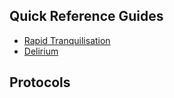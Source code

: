 ## Quick Reference Guides

* [Rapid Tranquilisation](c/QRF/rapid-tranquilisation.md)
* [Delirium](c/QRF/delirium-quick-reference.md)

## Protocols